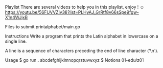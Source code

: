 Playlist
There are several videos to help you in this playlist, enjoy ! ☺
https://youtu.be/56FUVVZIv38?list=PLHyAJ_GrRtf8v66sSpe9fgw-X1n4WJjxB


Files to submit
printalphabet/main.go

Instructions
Write a program that prints the Latin alphabet in lowercase on a single line.

A line is a sequence of characters preceding the end of line character ('\n').

Usage
$ go run .
abcdefghijklmnopqrstuvwxyz
$
Notions
01-edu/z01